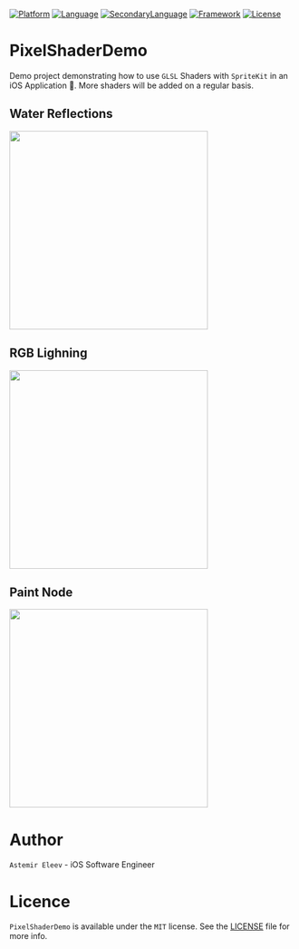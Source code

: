 [![Platform](https://img.shields.io/badge/platform-iOS-yellow.svg)]()
[![Language](https://img.shields.io/badge/language-swift-orange.svg)]()
[![SecondaryLanguage](https://img.shields.io/badge/language-GLSL-red.svg)]()
[![Framework](https://img.shields.io/badge/frameworks-SpriteKit-ff69b4.svg)]()
[![License](https://img.shields.io/badge/license-MIT-blue.svg)]()


# PixelShaderDemo
Demo project demonstrating how to use `GLSL` Shaders with `SpriteKit` in an iOS Application 👾. More shaders will be added on a regular basis.


## Water Reflections
<img src="https://user-images.githubusercontent.com/5098753/29831536-1b583f48-8cee-11e7-88ad-d0c57f33139d.gif" width="350">

## RGB Lighning 
<img src="https://user-images.githubusercontent.com/5098753/29831537-1b58fb86-8cee-11e7-96f6-1c024d4e0be0.gif" width="350">

## Paint Node 
<img src="https://user-images.githubusercontent.com/5098753/29831538-1b6069de-8cee-11e7-98a0-8613f7e693c8.gif" width="350">


# Author
`Astemir Eleev` - iOS Software Engineer

# Licence 

`PixelShaderDemo` is available under the `MIT` license. See the [LICENSE](https://github.com/jVirus/PixelShaderDemo/blob/master/LICENSE) file for more info.

